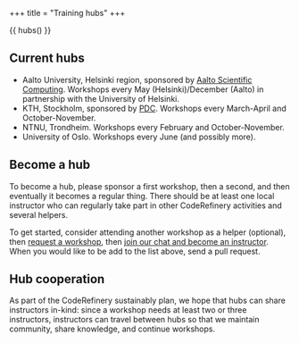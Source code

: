 +++
title = "Training hubs"
+++

{{ hubs() }}


## Current hubs

* Aalto University, Helsinki region, sponsored by [Aalto Scientific
  Computing](https://scicomp.aalto.fi/).
  Workshops every May (Helsinki)/December (Aalto) in partnership with
  the University of Helsinki.
* KTH, Stockholm, sponsored by [PDC](https://www.pdc.kth.se/).
  Workshops every March-April and October-November.
* NTNU, Trondheim. Workshops every February and October-November.
* University of Oslo. Workshops every June (and possibly more).


## Become a hub

To become a hub, please sponsor a first workshop, then a second, and then
eventually it becomes a regular thing. There should be at least one local
instructor who can regularly take part in other CodeRefinery activities and
several helpers.

To get started, consider attending another workshop as a helper
(optional), then [request a workshop](/workshops/), then [join our
chat and become an instructor](/get-involved/). When you would like
to be add to the list above, send a pull request.


## Hub cooperation

As part of the CodeRefinery sustainably plan, we hope that hubs can
share instructors in-kind: since a workshop needs at least two or
three instructors, instructors can travel between hubs so that we
maintain community, share knowledge, and continue workshops.
